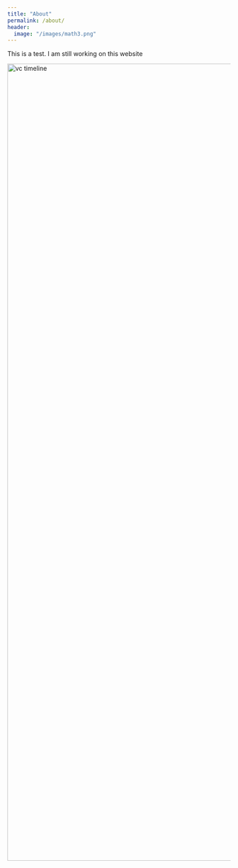 ```yaml
---
title: "About"
permalink: /about/
header:
  image: "/images/math3.png"
---
```

This is a test. I am still working on this website

<img src="{{ site.url }}{{ site.baseurl}}/images/timeline1.png" alt="vc timeline" height="1800" width="1800">
